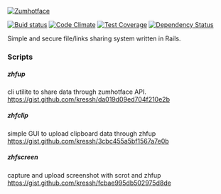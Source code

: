 [![Zumhotface](https://zhf.io/oLoBmV/raw)](https://zhf.io)

[![Buid status][travis-badge]][travis-url]
[![Code Climate][codeclimate-badge]][codeclimate-url]
[![Test Coverage](https://codeclimate.com/github/digitalhelpersleague/zumhotface/badges/coverage.svg)](https://codeclimate.com/github/digitalhelpersleague/zumhotface)
[![Dependency Status][gemnasium-badge]][gemnasium-url]

Simple and secure file/links sharing system written in Rails.


### Scripts

##### zhfup
  cli utilite to share data through zumhotface API.
  https://gist.github.com/kressh/da019d09ed704f210e2b

##### zhfclip
  simple GUI to upload clipboard data through zhfup
  https://gist.github.com/kressh/3cbc455a5bf1567a7e0b

##### zhfscreen
  capture and upload screenshot with scrot and zhfup
  https://gist.github.com/kressh/fcbae995db502975d8de

[travis-badge]: https://travis-ci.org/digitalhelpersleague/zumhotface.svg?branch=master
[travis-url]: https://travis-ci.org/digitalhelpersleague/zumhotface
[gemnasium-badge]: https://gemnasium.com/digitalhelpersleague/zumhotface.svg
[gemnasium-url]: https://gemnasium.com/digitalhelpersleague/zumhotface
[codeclimate-badge]: https://codeclimate.com/github/digitalhelpersleague/zumhotface/badges/gpa.svg
[codeclimate-url]: https://codeclimate.com/github/digitalhelpersleague/zumhotface

